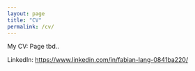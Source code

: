 ```yaml
---
layout: page
title: "CV"
permalink: /cv/
---
```


My CV: Page tbd..

LinkedIn: https://www.linkedin.com/in/fabian-lang-0841ba220/

